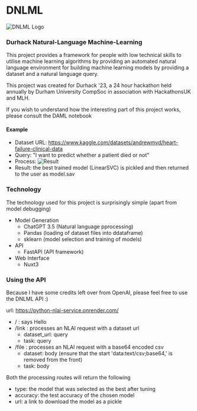 # DNLML
![DNLML Logo](https://i.imgur.com/Po2ARAa.png)

### Durhack Natural-Language Machine-Learning
This project provides a framework for people with
low technical skills to utilise machine learning
algorithms by providing an automated natural language environment for building machine learning models by providing a dataset and a natural language query.

This project was created for Durhack '23, a 24 hour hackathon held annually by Durham University CompSoc in association with HackathonsUK and MLH.

If you wish to understand how the interesting part of this project works, please consult the DAML notebook

#### Example
- Dataset URL: https://www.kaggle.com/datasets/andrewmvd/heart-failure-clinical-data
- Query: "I want to predict whether a patient died or not"
- Process: ![Result](https://i.imgur.com/beHRvxK.jpeg)
- Result: the best trained model (LinearSVC) is pickled and then returned to the user as model.sav 

### Technology
The technology used for this project is surprisingly simple (apart from model debugging)
- Model Generation
    - ChatGPT 3.5 (Natural language pprocessing)
    - Pandas (loading of dataset files into ddataframe)
    - sklearn (model selection and training of models)
- API
    - FastAPI (API framework)
- Web Interface
    - Nuxt3

### Using the API
Because I have some credits left over from OpenAI, please feel free to use the DNLML API :)

url: https://python-nlai-service.onrender.com/
- / : says Hello
- /link : processes an NLAI request with a dataset url
    - dataset_url: query
    - task: query
- /file : processes an NLAI request with a base64 encoded csv
    - dataset: body (ensure that the start 'data:text/csv;base64,' is removed from the front)
    - task: body

Both the processing routes will return the following
- type: the model that was selected as the best after tuning
- accuracy: the test accuracy of the chosen model
- url: a link to download the model as a pickle